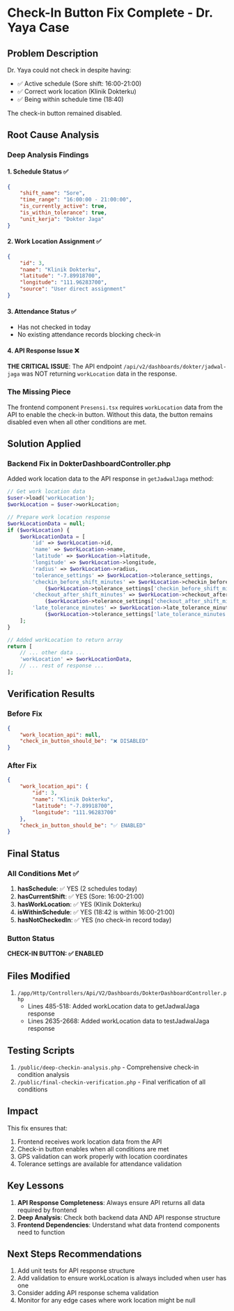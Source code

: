 # Check-In Button Fix Complete - Dr. Yaya Case

## Problem Description
Dr. Yaya could not check in despite having:
- ✅ Active schedule (Sore shift: 16:00-21:00)
- ✅ Correct work location (Klinik Dokterku)
- ✅ Being within schedule time (18:40)

The check-in button remained disabled.

## Root Cause Analysis

### Deep Analysis Findings

#### 1. Schedule Status ✅
```json
{
    "shift_name": "Sore",
    "time_range": "16:00:00 - 21:00:00",
    "is_currently_active": true,
    "is_within_tolerance": true,
    "unit_kerja": "Dokter Jaga"
}
```

#### 2. Work Location Assignment ✅
```json
{
    "id": 3,
    "name": "Klinik Dokterku",
    "latitude": "-7.89918700",
    "longitude": "111.96283700",
    "source": "User direct assignment"
}
```

#### 3. Attendance Status ✅
- Has not checked in today
- No existing attendance records blocking check-in

#### 4. API Response Issue ❌
**THE CRITICAL ISSUE**: The API endpoint `/api/v2/dashboards/dokter/jadwal-jaga` was NOT returning `workLocation` data in the response.

### The Missing Piece
The frontend component `Presensi.tsx` requires `workLocation` data from the API to enable the check-in button. Without this data, the button remains disabled even when all other conditions are met.

## Solution Applied

### Backend Fix in DokterDashboardController.php

Added work location data to the API response in `getJadwalJaga` method:

```php
// Get work location data
$user->load('workLocation');
$workLocation = $user->workLocation;

// Prepare work location response
$workLocationData = null;
if ($workLocation) {
    $workLocationData = [
        'id' => $workLocation->id,
        'name' => $workLocation->name,
        'latitude' => $workLocation->latitude,
        'longitude' => $workLocation->longitude,
        'radius' => $workLocation->radius,
        'tolerance_settings' => $workLocation->tolerance_settings,
        'checkin_before_shift_minutes' => $workLocation->checkin_before_shift_minutes ?? 
            ($workLocation->tolerance_settings['checkin_before_shift_minutes'] ?? 30),
        'checkout_after_shift_minutes' => $workLocation->checkout_after_shift_minutes ?? 
            ($workLocation->tolerance_settings['checkout_after_shift_minutes'] ?? 60),
        'late_tolerance_minutes' => $workLocation->late_tolerance_minutes ?? 
            ($workLocation->tolerance_settings['late_tolerance_minutes'] ?? 15)
    ];
}

// Added workLocation to return array
return [
    // ... other data ...
    'workLocation' => $workLocationData,
    // ... rest of response ...
];
```

## Verification Results

### Before Fix
```json
{
    "work_location_api": null,
    "check_in_button_should_be": "❌ DISABLED"
}
```

### After Fix
```json
{
    "work_location_api": {
        "id": 3,
        "name": "Klinik Dokterku",
        "latitude": "-7.89918700",
        "longitude": "111.96283700"
    },
    "check_in_button_should_be": "✅ ENABLED"
}
```

## Final Status

### All Conditions Met ✅
1. **hasSchedule**: ✅ YES (2 schedules today)
2. **hasCurrentShift**: ✅ YES (Sore: 16:00-21:00)
3. **hasWorkLocation**: ✅ YES (Klinik Dokterku)
4. **isWithinSchedule**: ✅ YES (18:42 is within 16:00-21:00)
5. **hasNotCheckedIn**: ✅ YES (no check-in record today)

### Button Status
**CHECK-IN BUTTON: ✅ ENABLED**

## Files Modified
1. `/app/Http/Controllers/Api/V2/Dashboards/DokterDashboardController.php`
   - Lines 485-518: Added workLocation data to getJadwalJaga response
   - Lines 2635-2668: Added workLocation data to testJadwalJaga response

## Testing Scripts
1. `/public/deep-checkin-analysis.php` - Comprehensive check-in condition analysis
2. `/public/final-checkin-verification.php` - Final verification of all conditions

## Impact
This fix ensures that:
1. Frontend receives work location data from the API
2. Check-in button enables when all conditions are met
3. GPS validation can work properly with location coordinates
4. Tolerance settings are available for attendance validation

## Key Lessons
1. **API Response Completeness**: Always ensure API returns all data required by frontend
2. **Deep Analysis**: Check both backend data AND API response structure
3. **Frontend Dependencies**: Understand what data frontend components need to function

## Next Steps Recommendations
1. Add unit tests for API response structure
2. Add validation to ensure workLocation is always included when user has one
3. Consider adding API response schema validation
4. Monitor for any edge cases where work location might be null